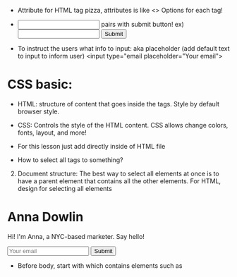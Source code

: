 - Attribute for HTML tag pizza, attributes is like <> Options for each tag!
<pizza size="large" crust="thin" type="hawaiian">

- <input type="email"> pairs with submit button!
ex) 
  <input type="email">
  <input type="submit">

- To instruct the users what info to input: aka placeholder (add default text to input to inform user)
  <input type="email placeholder="Your email">

# CSS basic:
- HTML: structure of content that goes inside the tags.  Style by default browser style.

- CSS: Controls the style of the HTML content.  CSS allows change colors, fonts, layout, and more!

- For this lesson just add directly inside of HTML file
<style>


- property: controls one aspect of an HTML element's style, text-align, color, width, background, etc.
// text-align is property here
// center is value (options for text-align: left, right, center, justify)
<style>
  h1 {
    text-align: center;
  }
</style>

- How to select all tags to something?
2) Document structure:
The best way to select all elements at once is to have a parent element that contains all the other elements.
 For HTML, <body> design for selecting all elements

<body>
<h1>Anna Dowlin</h1>
<p>Hi! I'm Anna, a NYC-based marketer. Say hello!</p>
<input type="email" placeholder="Your email">
<input type="submit">
</body>

- Before body, start with <head> which contains elements such as <style>, <title> not part of visible content on the web page.
  * <title> goes before style tag inside of head tag.

- How to tell Browswer we are using HTML5 markup?
  * Write <!DOCTYPE html> first line before everything else!  this tells browser we're using the newest version, HTML5.

- Boilerplate: basic foundation structure that every website have doctype, head, body

<!DOCTYPE html>
<head>
  <!-- meta info goes here -->
</head>
<body>
  <!-- Content goes here -->
</body>

3. 3 common styles
 1) background: black; // change background color
 2) color: white; // font
 3) font-family: helvetica; // change font look using font-family!

-- stage one (iteration 1) completed! --

- Part 3: Images and form styling
objective: 
1) include logo img,
2) Add a background img, 
3) Style the email input form


- adding img: 
<img src="/assets/anna.png">
* 2 types of url
// relative url (works only file is on the same domain as the current pg)
// absolute url (links includes http:// and full domain name before the directory (/assets/logo.png))

* Add background img
  background: url("url");
  - Prevent img to look tied
    background-size: cover; // flexes as img 

* Form styles
  - font-size: 22px // making font-sz bigger!

* resource for images unsplash it for background image
https://picsum.photos/images
Image Gallery

Get a specific image by appending ?image to the end of the url

https://picsum.photos/200/300?image=994

* input styling
  1) border to be 0
  2) padding is space btwn edge of element and the stuff inside it.  
  we will even it out for input element

* call to action! Make the submit button noticeable.
  select element by attributing square bracket
  input[type="submit"] {
    background: red;
    color: white;
  }